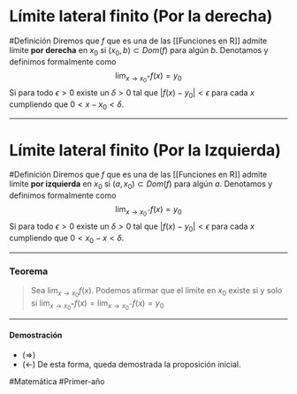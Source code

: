 # Límite lateral finito (Por la derecha)
#Definición Diremos que $f$ que es una de las [[Funciones en R]] admite límite **por derecha** en $x_0$ si $(x_0, b) \subset Dom(f)$ para algún $b$. Denotamos y definimos formalmente como
$$\lim_{x \rightarrow x_0^+} f(x) = y_0$$
Si para todo $\epsilon > 0$ existe un $\delta > 0$ tal que $|f(x) - y_0| < \epsilon$ para cada $x$ cumpliendo que $0 < x - x_0 < \delta$.

---

# Límite lateral finito (Por la Izquierda)
#Definición Diremos que $f$ que es una de las [[Funciones en R]] admite límite **por izquierda** en $x_0$ si $(a, x_0) \subset Dom(f)$ para algún $a$. Denotamos y definimos formalmente como
$$\lim_{x \rightarrow x_0^-} f(x) = y_0$$
Si para todo $\epsilon > 0$ existe un $\delta > 0$ tal que $|f(x) - y_0| < \epsilon$ para cada $x$ cumpliendo que $0 < x_0 - x < \delta$.

---

### Teorema 
> Sea $\lim_{x \rightarrow x_0} f(x)$. Podemos afirmar que el límite en $x_0$ existe si y solo sí $\lim_{x \rightarrow x_0^+} f(x) = \lim_{x \rightarrow x_0^-} f(x) = y_0$

---
#### Demostración
- $(\Rightarrow)$ 
- $(\leftarrow)$
De esta forma, queda demostrada la proposición inicial.


#Matemática #Primer-año 